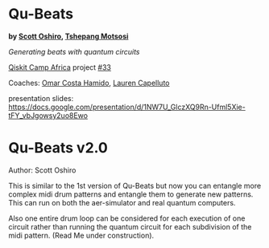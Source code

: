 # Qu-Beats
__by [Scott Oshiro](https://github.com/scottoshiro2), [Tshepang Motsosi](https://github.com/Mabonito)__

_Generating beats with quantum circuits_

[Qiskit Camp Africa](https://community.qiskit.org/events/africa/) project [#33](https://github.com/qiskit-community/qiskit-camp-africa-19/issues/33)

Coaches: [Omar Costa Hamido](https://github.com/omarcostahamido), [Lauren Capelluto](https://github.com/lcapelluto)

presentation slides: https://docs.google.com/presentation/d/1NW7U_GlczXQ9Rn-Ufml5Xie-tFY_vbJgowsy2uo8Ewo

# Qu-Beats v2.0
Author: Scott Oshiro

This is similar to the 1st version of Qu-Beats but now you can entangle more complex midi drum patterns and entangle them to generate new patterns. This can run on both the aer-simulator and real quantum computers.

Also one entire drum loop can be considered for each execution of one circuit rather than running the quantum circuit for each subdivision of the midi pattern. (Read Me under construction).
